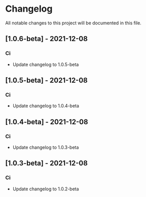 # Changelog
All notable changes to this project will be documented in this file.

## [1.0.6-beta] - 2021-12-08

### Ci

- Update changelog to 1.0.5-beta

<!-- generated by git-cliff -->
## [1.0.5-beta] - 2021-12-08

### Ci

- Update changelog to 1.0.4-beta

<!-- generated by git-cliff -->
## [1.0.4-beta] - 2021-12-08

### Ci

- Update changelog to 1.0.3-beta

<!-- generated by git-cliff -->
## [1.0.3-beta] - 2021-12-08

### Ci

- Update changelog to 1.0.2-beta

<!-- generated by git-cliff -->
